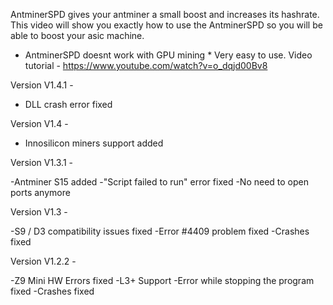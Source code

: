 AntminerSPD gives your antminer a small boost and increases its hashrate.
This video will show you exactly how to use the AntminerSPD so you will be able to boost your asic machine. 
* AntminerSPD doesnt work with GPU mining *
Very easy to use.
Video tutorial - https://www.youtube.com/watch?v=o_dqjd00Bv8

Version V1.4.1 -

- DLL crash error fixed

Version V1.4 -

- Innosilicon miners support added

Version V1.3.1 -

-Antminer S15 added
-"Script failed to run" error fixed
-No need to open ports anymore

Version V1.3 -

-S9 / D3 compatibility issues fixed
-Error #4409 problem fixed
-Crashes fixed

Version V1.2.2 -

-Z9 Mini HW Errors fixed
-L3+ Support
-Error while stopping the program fixed
-Crashes fixed
